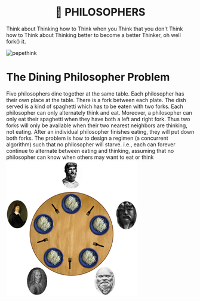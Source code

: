 <h1 align="center">📖 PHILOSOPHERS</h1>
	

Think about Thinking how to Think when you Think that you don't Think how to Think about Thinking better to become a better Thinker, oh well fork() it.

<img src="https://cdn3.emoji.gg/emojis/5590-pepethink.png" width="350px" alt="pepethink">

# The Dining Philosopher Problem

Five philosophers dine together at the same table. Each philosopher has their own place at the table. There is a fork between each plate.
The dish served is a kind of spaghetti which has to be eaten with two forks. Each philosopher can only alternately think and eat.
Moreover, a philosopher can only eat their spaghetti when they have both a left and right fork.
Thus two forks will only be available when their two nearest neighbors are thinking, not eating.
After an individual philosopher finishes eating, they will put down both forks.
The problem is how to design a regimen (a concurrent algorithm) such that no philosopher will starve.
i.e., each can forever continue to alternate between eating and thinking, assuming that no philosopher can know when others may want to eat or think
<img src="https://github.com/zstenger93/philosophers/blob/master/philosophers.png" width="350px" alt="pepethink">
